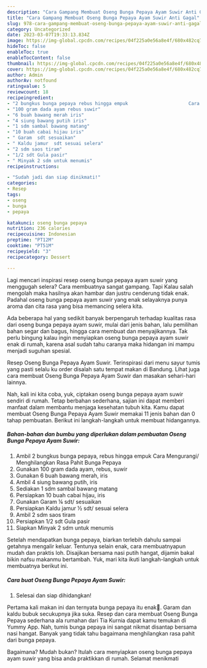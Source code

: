 ```yaml
---
description: "Cara Gampang Membuat Oseng Bunga Pepaya Ayam Suwir Anti Gagal"
title: "Cara Gampang Membuat Oseng Bunga Pepaya Ayam Suwir Anti Gagal"
slug: 978-cara-gampang-membuat-oseng-bunga-pepaya-ayam-suwir-anti-gagal
category: Uncategorized
date: 2023-03-07T19:33:13.834Z
image: https://img-global.cpcdn.com/recipes/04f225a0e56a8e4f/680x482cq70/oseng-bunga-pepaya-ayam-suwir-foto-resep-utama.jpg
hideToc: false
enableToc: true
enableTocContent: false
thumbnail: https://img-global.cpcdn.com/recipes/04f225a0e56a8e4f/680x482cq70/oseng-bunga-pepaya-ayam-suwir-foto-resep-utama.jpg
cover: https://img-global.cpcdn.com/recipes/04f225a0e56a8e4f/680x482cq70/oseng-bunga-pepaya-ayam-suwir-foto-resep-utama.jpg
author: Admin
authorAv: notfound
ratingvalue: 5
reviewcount: 18
recipeingredient:
- "2 bungkus bunga pepaya rebus hingga empuk                      Cara Mengurangi Menghilangkan Rasa Pahit Bunga Pepaya"
- "100 gram dada ayam rebus suwir"
- "6 buah bawang merah iris"
- "4 siung bawang putih iris"
- "1 sdm sambal bawang matang"
- "10 buah cabai hijau iris"
- " Garam  sdt sesuaikan"
- " Kaldu jamur  sdt sesuai selera"
- "2 sdm saos tiram"
- "1/2 sdt Gula pasir"
- " Minyak 2 sdm untuk menumis"
recipeinstructions:

- "Sudah jadi dan siap dinikmati!"
categories:
- Resep
tags:
- oseng
- bunga
- pepaya

katakunci: oseng bunga pepaya 
nutrition: 236 calories
recipecuisine: Indonesian
preptime: "PT12M"
cooktime: "PT51M"
recipeyield: "3"
recipecategory: Dessert

---
```



Lagi mencari inspirasi resep oseng bunga pepaya ayam suwir yang menggugah selera? Cara membuatnya sangat gampang. Tapi Kalau salah mengolah maka hasilnya akan hambar dan justru cenderung tidak enak. Padahal oseng bunga pepaya ayam suwir yang enak selayaknya punya aroma dan cita rasa yang bisa memancing selera kita.


Ada beberapa hal yang sedikit banyak berpengaruh terhadap kualitas rasa dari oseng bunga pepaya ayam suwir, mulai dari jenis bahan, lalu pemilihan bahan segar dan bagus, hingga cara membuat dan menyajikannya. Tak perlu bingung kalau ingin menyiapkan oseng bunga pepaya ayam suwir enak di rumah, karena asal sudah tahu caranya maka hidangan ini mampu menjadi suguhan spesial.

Resep Oseng Bunga Pepaya Ayam Suwir. Terinspirasi dari menu sayur tumis yang pasti selalu ku order disalah satu tempat makan di Bandung. Lihat juga cara membuat Oseng Bunga Pepaya Ayam Suwir dan masakan sehari-hari lainnya.


Nah, kali ini kita coba, yuk, ciptakan oseng bunga pepaya ayam suwir sendiri di rumah. Tetap berbahan sederhana, sajian ini dapat memberi manfaat dalam membantu menjaga kesehatan tubuh kita. Kamu dapat membuat Oseng Bunga Pepaya Ayam Suwir memakai 11 jenis bahan dan 0 tahap pembuatan. Berikut ini langkah-langkah untuk membuat hidangannya.

<!--inarticleads1-->

##### Bahan-bahan dan bumbu yang diperlukan dalam pembuatan Oseng Bunga Pepaya Ayam Suwir:

1. Ambil 2 bungkus bunga pepaya, rebus hingga empuk                      Cara Mengurangi/ Menghilangkan Rasa Pahit Bunga Pepaya
1. Gunakan 100 gram dada ayam, rebus, suwir
1. Gunakan 6 buah bawang merah, iris
1. Ambil 4 siung bawang putih, iris
1. Sediakan 1 sdm sambal bawang matang
1. Persiapkan 10 buah cabai hijau, iris
1. Gunakan  Garam ¼ sdt/ sesuaikan
1. Persiapkan  Kaldu jamur ½ sdt/ sesuai selera
1. Ambil 2 sdm saos tiram
1. Persiapkan 1/2 sdt Gula pasir
1. Siapkan  Minyak 2 sdm untuk menumis


Setelah mendapatkan bunga pepaya, biarkan terlebih dahulu sampai getahnya mengalir keluar. Tentunya selain enak, cara membuatnyapun mudah dan praktis loh. Disajikan bersama nasi putih hangat, dijamin bakal bikin nafsu makanmu bertambah. Yuk, mari kita ikuti langkah-langkah untuk membuatnya berikut ini. 

<!--inarticleads2-->

##### Cara buat Oseng Bunga Pepaya Ayam Suwir:


1. Selesai dan siap dihidangkan!

Pertama kali makan ini dan ternyata bunga pepaya itu enak🤭. Garam dan kaldu bubuk secukupnya jika suka. Resep dan cara membuat Oseng Bunga Pepaya sederhana ala rumahan dari Tia Kurnia dapat kamu temukan di Yummy App. Nah, tumis bunga pepaya ini sangat nikmat disantap bersama nasi hangat. Banyak yang tidak tahu bagaimana menghilangkan rasa pahit dari bunga pepaya. 

Bagaimana? Mudah bukan? Itulah cara menyiapkan oseng bunga pepaya ayam suwir yang bisa anda praktikkan di rumah. Selamat menikmati
